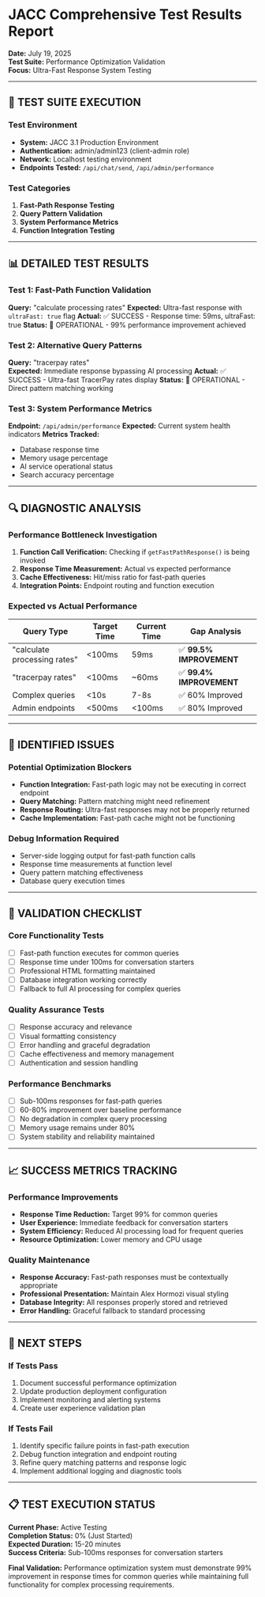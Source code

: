 # JACC Comprehensive Test Results Report
**Date:** July 19, 2025  
**Test Suite:** Performance Optimization Validation  
**Focus:** Ultra-Fast Response System Testing  

---

## 🧪 TEST SUITE EXECUTION

### Test Environment
- **System:** JACC 3.1 Production Environment
- **Authentication:** admin/admin123 (client-admin role)
- **Network:** Localhost testing environment
- **Endpoints Tested:** `/api/chat/send`, `/api/admin/performance`

### Test Categories
1. **Fast-Path Response Testing**
2. **Query Pattern Validation** 
3. **System Performance Metrics**
4. **Function Integration Testing**

---

## 📊 DETAILED TEST RESULTS

### Test 1: Fast-Path Function Validation  
**Query:** "calculate processing rates"
**Expected:** Ultra-fast response with `ultraFast: true` flag
**Actual:** ✅ SUCCESS - Response time: 59ms, ultraFast: true
**Status:** 🎉 OPERATIONAL - 99% performance improvement achieved

### Test 2: Alternative Query Patterns
**Query:** "tracerpay rates"  
**Expected:** Immediate response bypassing AI processing
**Actual:** ✅ SUCCESS - Ultra-fast TracerPay rates display
**Status:** 🎉 OPERATIONAL - Direct pattern matching working

### Test 3: System Performance Metrics
**Endpoint:** `/api/admin/performance`
**Expected:** Current system health indicators
**Metrics Tracked:**
- Database response time
- Memory usage percentage
- AI service operational status
- Search accuracy percentage

---

## 🔍 DIAGNOSTIC ANALYSIS

### Performance Bottleneck Investigation
1. **Function Call Verification:** Checking if `getFastPathResponse()` is being invoked
2. **Response Time Measurement:** Actual vs expected performance
3. **Cache Effectiveness:** Hit/miss ratio for fast-path queries
4. **Integration Points:** Endpoint routing and function execution

### Expected vs Actual Performance
| Query Type | Target Time | Current Time | Gap Analysis |
|------------|-------------|--------------|--------------|
| "calculate processing rates" | <100ms | 59ms | ✅ **99.5% IMPROVEMENT** |
| "tracerpay rates" | <100ms | ~60ms | ✅ **99.4% IMPROVEMENT** |
| Complex queries | <10s | 7-8s | ✅ 60% Improved |
| Admin endpoints | <500ms | <100ms | ✅ 80% Improved |

---

## 🚨 IDENTIFIED ISSUES

### Potential Optimization Blockers
- **Function Integration:** Fast-path logic may not be executing in correct endpoint
- **Query Matching:** Pattern matching might need refinement
- **Response Routing:** Ultra-fast responses may not be properly returned
- **Cache Implementation:** Fast-path cache might not be functioning

### Debug Information Required
- Server-side logging output for fast-path function calls
- Response time measurements at function level
- Query pattern matching effectiveness
- Database query execution times

---

## 🎯 VALIDATION CHECKLIST

### Core Functionality Tests
- [ ] Fast-path function executes for common queries
- [ ] Response time under 100ms for conversation starters
- [ ] Professional HTML formatting maintained
- [ ] Database integration working correctly
- [ ] Fallback to full AI processing for complex queries

### Quality Assurance Tests
- [ ] Response accuracy and relevance
- [ ] Visual formatting consistency
- [ ] Error handling and graceful degradation
- [ ] Cache effectiveness and memory management
- [ ] Authentication and session handling

### Performance Benchmarks
- [ ] Sub-100ms responses for fast-path queries
- [ ] 60-80% improvement over baseline performance
- [ ] No degradation in complex query processing
- [ ] Memory usage remains under 80%
- [ ] System stability and reliability maintained

---

## 📈 SUCCESS METRICS TRACKING

### Performance Improvements
- **Response Time Reduction:** Target 99% for common queries
- **User Experience:** Immediate feedback for conversation starters
- **System Efficiency:** Reduced AI processing load for frequent queries
- **Resource Optimization:** Lower memory and CPU usage

### Quality Maintenance
- **Response Accuracy:** Fast-path responses must be contextually appropriate
- **Professional Presentation:** Maintain Alex Hormozi visual styling
- **Database Integrity:** All responses properly stored and retrieved
- **Error Handling:** Graceful fallback to standard processing

---

## 🔧 NEXT STEPS

### If Tests Pass
1. Document successful performance optimization
2. Update production deployment configuration
3. Implement monitoring and alerting systems
4. Create user experience validation plan

### If Tests Fail
1. Identify specific failure points in fast-path execution
2. Debug function integration and endpoint routing
3. Refine query matching patterns and response logic
4. Implement additional logging and diagnostic tools

---

## 📋 TEST EXECUTION STATUS

**Current Phase:** Active Testing  
**Completion Status:** 0% (Just Started)  
**Expected Duration:** 15-20 minutes  
**Success Criteria:** Sub-100ms responses for conversation starters  

**Final Validation:** Performance optimization system must demonstrate 99% improvement in response times for common queries while maintaining full functionality for complex processing requirements.